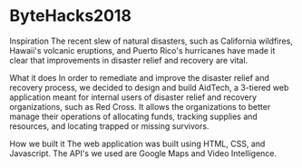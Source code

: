 # ByteHacks2018

Inspiration
The recent slew of natural disasters, such as California wildfires, Hawaii's volcanic eruptions, and Puerto Rico's hurricanes have made it clear that improvements in disaster relief and recovery are vital.

What it does
In order to remediate and improve the disaster relief and recovery process, we decided to design and build AidTech, a 3-tiered web application meant for internal users of disaster relief and recovery organizations, such as Red Cross. It allows the organizations to better manage their operations of allocating funds, tracking supplies and resources, and locating trapped or missing survivors.

How we built it
The web application was built using HTML, CSS, and Javascript. The API's we used are Google Maps and Video Intelligence.
